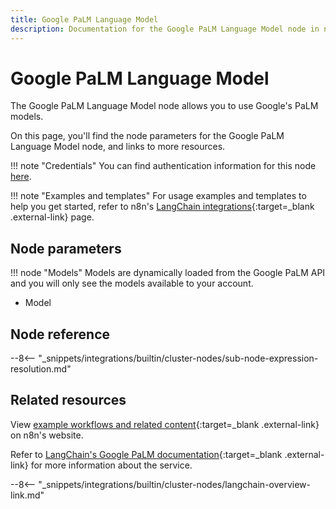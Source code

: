 ```yaml
---
title: Google PaLM Language Model
description: Documentation for the Google PaLM Language Model node in n8n, a workflow automation platform. Includes details of operations and configuration, and links to examples and credentials information.
---
```


# Google PaLM Language Model

The Google PaLM Language Model node allows you to use Google's PaLM models.

On this page, you'll find the node parameters for the Google PaLM Language Model node, and links to more resources.

!!! note "Credentials"
    You can find authentication information for this node [here](/integrations/builtin/credentials/google/googlepalm/).

!!! note "Examples and templates"
	For usage examples and templates to help you get started, refer to n8n's [LangChain integrations](https://n8n.io/integrations/google-palm-language-model/){:target=_blank .external-link} page.
	
## Node parameters

!!! node "Models"
	Models are dynamically loaded from the Google PaLM API and you will only see the models available to your account.

* Model

## Node reference

--8<-- "_snippets/integrations/builtin/cluster-nodes/sub-node-expression-resolution.md"

## Related resources

View [example workflows and related content](https://n8n.io/integrations/google-palm-language-model/){:target=_blank .external-link} on n8n's website.

Refer to [LangChain's Google PaLM documentation](https://js.langchain.com/docs/modules/model_io/models/llms/integrations/google_palm){:target=_blank .external-link} for more information about the service.

--8<-- "_snippets/integrations/builtin/cluster-nodes/langchain-overview-link.md"
